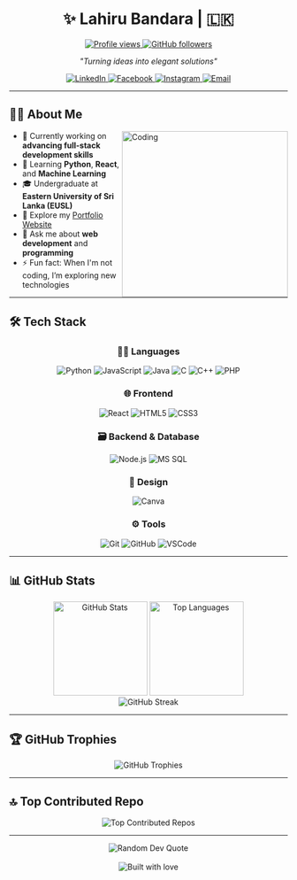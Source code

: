 <div align="center">
  <h1>✨ Lahiru Bandara | 🇱🇰</h1>
  <a href="https://komarev.com/ghpvc/?username=LAHI-RU">
    <img src="https://komarev.com/ghpvc/?username=LAHI-RU&label=Profile%20views&color=0e75b6&style=flat" alt="Profile views" />
  </a>
  <a href="https://github.com/LAHI-RU?tab=followers">
    <img src="https://img.shields.io/github/followers/LAHI-RU?label=Followers&style=social" alt="GitHub followers" />
  </a>
</div>

<div align="center">
  <p><em>"Turning ideas into elegant solutions"</em></p>

  <a href="https://www.linkedin.com/in/lahirubandaara" target="_blank">
    <img src="https://img.shields.io/badge/LinkedIn-0077B5?style=for-the-badge&logo=linkedin&logoColor=white" alt="LinkedIn" />
  </a>
  <a href="https://fb.com/lahiru.bandara.1428921" target="_blank">
    <img src="https://img.shields.io/badge/Facebook-1877F2?style=for-the-badge&logo=facebook&logoColor=white" alt="Facebook" />
  </a>
  <a href="https://instagram.com/l_a_h_i_r_u._" target="_blank">
    <img src="https://img.shields.io/badge/Instagram-E4405F?style=for-the-badge&logo=instagram&logoColor=white" alt="Instagram" />
  </a>
  <a href="mailto:lahiiru.dananjaya@gmail.com">
    <img src="https://img.shields.io/badge/Gmail-D14836?style=for-the-badge&logo=gmail&logoColor=white" alt="Email" />
  </a>
</div>

---

## 👨‍💻 About Me

<img align="right" alt="Coding" width="300" src="https://cdn.dribbble.com/users/1162077/screenshots/3848914/programmer.gif" />

- 🔭 Currently working on **advancing full-stack development skills**
- 🌱 Learning **Python**, **React**, and **Machine Learning**
- 🎓 Undergraduate at **Eastern University of Sri Lanka (EUSL)**
- 🚀 Explore my [Portfolio Website](https://lahiru-dhananjaya.netlify.app/)
- 💬 Ask me about **web development** and **programming**
- ⚡ Fun fact: When I'm not coding, I’m exploring new technologies

---

## 🛠️ Tech Stack

<div align="center">

### 👨‍💻 Languages  
![Python](https://img.shields.io/badge/Python-3776AB?style=for-the-badge&logo=python&logoColor=white)
![JavaScript](https://img.shields.io/badge/JavaScript-F7DF1E?style=for-the-badge&logo=javascript&logoColor=black)
![Java](https://img.shields.io/badge/Java-ED8B00?style=for-the-badge&logo=openjdk&logoColor=white)
![C](https://img.shields.io/badge/C-00599C?style=for-the-badge&logo=c&logoColor=white)
![C++](https://img.shields.io/badge/C%2B%2B-00599C?style=for-the-badge&logo=c%2B%2B&logoColor=white)
![PHP](https://img.shields.io/badge/PHP-777BB4?style=for-the-badge&logo=php&logoColor=white)

### 🌐 Frontend  
![React](https://img.shields.io/badge/React-20232A?style=for-the-badge&logo=react&logoColor=61DAFB)
![HTML5](https://img.shields.io/badge/HTML5-E34F26?style=for-the-badge&logo=html5&logoColor=white)
![CSS3](https://img.shields.io/badge/CSS3-1572B6?style=for-the-badge&logo=css3&logoColor=white)

### 🗃️ Backend & Database  
![Node.js](https://img.shields.io/badge/Node.js-43853D?style=for-the-badge&logo=node.js&logoColor=white)
![MS SQL](https://img.shields.io/badge/Microsoft_SQL_Server-CC2927?style=for-the-badge&logo=microsoft-sql-server&logoColor=white)

### 🎨 Design  
![Canva](https://img.shields.io/badge/Canva-00C4CC?style=for-the-badge&logo=canva&logoColor=white)

### ⚙️ Tools  
![Git](https://img.shields.io/badge/Git-F05032?style=for-the-badge&logo=git&logoColor=white)
![GitHub](https://img.shields.io/badge/GitHub-100000?style=for-the-badge&logo=github&logoColor=white)
![VSCode](https://img.shields.io/badge/Visual_Studio_Code-0078D4?style=for-the-badge&logo=visual%20studio%20code&logoColor=white)

</div>

---

## 📊 GitHub Stats

<div align="center">
  <img src="https://github-readme-stats.vercel.app/api?username=LAHI-RU&theme=radical&hide_border=false&include_all_commits=true&count_private=true" alt="GitHub Stats" height="170" />
  <img src="https://github-readme-stats.vercel.app/api/top-langs/?username=&theme=radical&hide_border=false&layout=compact" alt="Top Languages" height="170" />
</div>

<div align="center">
  <img src="https://github-readme-streak-stats.herokuapp.com/?user=LAHI-RU&theme=radical&hide_border=false" alt="GitHub Streak" />
</div>

---

## 🏆 GitHub Trophies

<div align="center">
  <img src="https://github-profile-trophy.vercel.app/?username=LAHI-RU&theme=radical&no-frame=true&no-bg=false&margin-w=4" alt="GitHub Trophies" />
</div>

---

## 🔝 Top Contributed Repo

<div align="center">
  <img src="https://github-contributor-stats.vercel.app/api?username=LAHI-RU&limit=5&theme=radical&combine_all_yearly_contributions=true" alt="Top Contributed Repos" />
</div>

---

<div align="center">
  <img src="https://quotes-github-readme.vercel.app/api?type=horizontal&theme=radical" alt="Random Dev Quote" />
</div>

<br>

<div align="center">
  <img src="https://forthebadge.com/images/badges/built-with-love.svg" alt="Built with love" />
</div>
